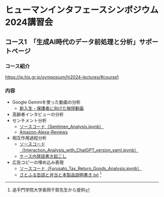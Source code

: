 # ヒューマンインタフェースシンポジウム2024講習会
## コース1　「生成AI時代のデータ前処理と分析」サポートページ

### コース紹介
https://jp.his.gr.jp/symposium/hi2024-lectures/#course1

### 内容
- Google Geminiを使った動画の分析
  - [新入生・保護者に向けた挨拶動画](https://drive.google.com/file/d/1aJDTvYZ2FhnotG125nKos7bcyew9OBRG/view?usp=sharing)
- 高齢者インタビューの分析
- センチメント分析
  - [ソースコード（Sentimen_Analysis.ipynb）](https://github.com/komorimasashi/HIS2024-GenAI/blob/main/Sentimen_Analysis.ipynb)
  - [Amazon-Alexa-Reviews](https://github.com/sharmaroshan/Amazon-Alexa-Reviews/tree/master)
- 相互作用過程分析
  - [ソースコード（Interaction_Analysis_with_ChatGPT_version_yaml.ipynb）](https://github.com/komorimasashi/HIS2024-GenAI/blob/main/Interaction_Analysis_with_ChatGPT_version_yaml.ipynb)
  - [ケース内発話書き起こし](https://github.com/komorimasashi/HIS2024-GenAI/blob/main/%E3%82%B1%E3%83%BC%E3%82%B9%E5%86%85%E7%99%BA%E8%A9%B1%E6%9B%B8%E3%81%8D%E8%B5%B7%E3%81%93%E3%81%97.txt)
- 広告コピーの埋め込み表現
  - [ソースコード（Furusato_Tax_Return_Goods_Analysis.ipynb）](https://github.com/komorimasashi/HIS2024-GenAI/blob/main/Furusato_Tax_Return_Goods_Analysis.ipynb)
  - [さとふる缶詰と弁当と本製品説明書き.txt](https://github.com/komorimasashi/HIS2024-GenAI/blob/main/%E3%81%95%E3%81%A8%E3%81%B5%E3%82%8B%E7%BC%B6%E8%A9%B0%E3%81%A8%E5%BC%81%E5%BD%93%E3%81%A8%E6%9C%AC%E8%A3%BD%E5%93%81%E8%AA%AC%E6%98%8E%E6%9B%B8%E3%81%8D.txt)
  [^1]
[^1]: 追手門学院大学長岡千賀先生から提供

